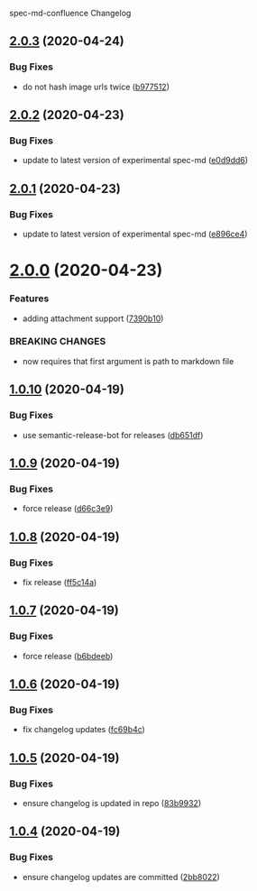 spec-md-confluence Changelog

## [2.0.3](https://github.com/michaelmccord/spec-md-confluence/compare/v2.0.2...v2.0.3) (2020-04-24)


### Bug Fixes

* do not hash image urls twice ([b977512](https://github.com/michaelmccord/spec-md-confluence/commit/b97751206c74ad4797197ba9ae4dccb031a841c5))

## [2.0.2](https://github.com/michaelmccord/spec-md-confluence/compare/v2.0.1...v2.0.2) (2020-04-23)


### Bug Fixes

* update to latest version of experimental spec-md ([e0d9dd6](https://github.com/michaelmccord/spec-md-confluence/commit/e0d9dd605df73636920c0086b460a1d3ee39cb1f))

## [2.0.1](https://github.com/michaelmccord/spec-md-confluence/compare/v2.0.0...v2.0.1) (2020-04-23)


### Bug Fixes

* update to latest version of experimental spec-md ([e896ce4](https://github.com/michaelmccord/spec-md-confluence/commit/e896ce4c185265ad218482a8a523c765cbc1f5ab))

# [2.0.0](https://github.com/michaelmccord/spec-md-confluence/compare/v1.0.10...v2.0.0) (2020-04-23)


### Features

* adding attachment support ([7390b10](https://github.com/michaelmccord/spec-md-confluence/commit/7390b10bcada9ad080e8e1d0079d8e0fc2b8e817))


### BREAKING CHANGES

* now requires that first argument is path to markdown file

## [1.0.10](https://github.com/michaelmccord/spec-md-confluence/compare/v1.0.9...v1.0.10) (2020-04-19)


### Bug Fixes

* use semantic-release-bot for releases ([db651df](https://github.com/michaelmccord/spec-md-confluence/commit/db651dfa8fa0b049a1111728378e936c5c5028f5))

## [1.0.9](https://github.com/michaelmccord/spec-md-confluence/compare/v1.0.8...v1.0.9) (2020-04-19)


### Bug Fixes

* force release ([d66c3e9](https://github.com/michaelmccord/spec-md-confluence/commit/d66c3e98d7bba476aa556a1164de2b662ddb5716))

## [1.0.8](https://github.com/michaelmccord/spec-md-confluence/compare/v1.0.7...v1.0.8) (2020-04-19)


### Bug Fixes

* fix release ([ff5c14a](https://github.com/michaelmccord/spec-md-confluence/commit/ff5c14a5c7b1273e40b78c1fa4ea9dbb9a568a97))

## [1.0.7](https://github.com/michaelmccord/spec-md-confluence/compare/v1.0.6...v1.0.7) (2020-04-19)


### Bug Fixes

* force release ([b6bdeeb](https://github.com/michaelmccord/spec-md-confluence/commit/b6bdeeb3b34911c19688d9f51e3eb5000283d004))

## [1.0.6](https://github.com/michaelmccord/spec-md-confluence/compare/v1.0.5...v1.0.6) (2020-04-19)


### Bug Fixes

* fix changelog updates ([fc69b4c](https://github.com/michaelmccord/spec-md-confluence/commit/fc69b4c2837148ee55d7eb13a2985920683a629f))

## [1.0.5](https://github.com/michaelmccord/spec-md-confluence/compare/v1.0.4...v1.0.5) (2020-04-19)


### Bug Fixes

* ensure changelog is updated in repo ([83b9932](https://github.com/michaelmccord/spec-md-confluence/commit/83b9932e1bba3c0e9018a979279ceac2150be16d))

## [1.0.4](https://github.com/michaelmccord/spec-md-confluence/compare/v1.0.3...v1.0.4) (2020-04-19)


### Bug Fixes

* ensure changelog updates are committed ([2bb8022](https://github.com/michaelmccord/spec-md-confluence/commit/2bb80220a277603204c1a2348be2f5a056630e48))
